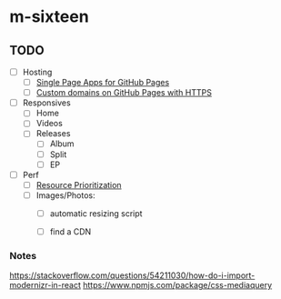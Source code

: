 # m-sixteen

## TODO

- [ ] Hosting
  - [ ] [Single Page Apps for GitHub Pages](https://github.com/rafrex/spa-github-pages)
  - [ ] [Custom domains on GitHub Pages with HTTPS](https://github.blog/2018-05-01-github-pages-custom-domains-https/)
- [ ] Responsives
  - [ ] Home
  - [ ] Videos
  - [ ] Releases
    - [ ] Album
    - [ ] Split
    - [ ] EP
- [ ] Perf
  - [ ] [Resource Prioritization](https://developers.google.com/web/fundamentals/performance/resource-prioritization)
  - [ ] Images/Photos:
    - [ ] automatic resizing script
    - [ ] find a CDN


### Notes

https://stackoverflow.com/questions/54211030/how-do-i-import-modernizr-in-react
https://www.npmjs.com/package/css-mediaquery
